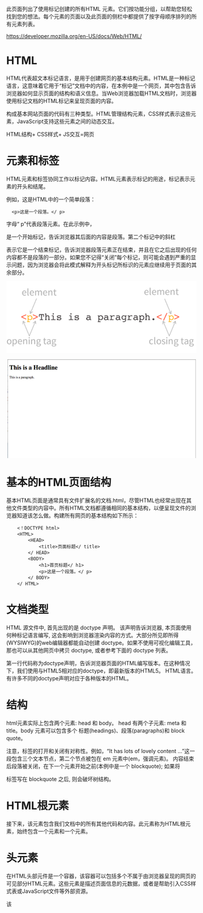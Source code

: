 此页面列出了使用标记创建的所有HTML 元素。它们按功能分组，以帮助您轻松找到您的想法。每个元素的页面以及此页面的侧栏中都提供了按字母顺序排列的所有元素列表。

https://developer.mozilla.org/en-US/docs/Web/HTML/

# HTML

HTML代表超文本标记语言，是用于创建网页的基本结构元素。HTML是一种标记语言，这意味着它用于“标记”文档中的内容，在本例中是一个网页，其中包含告诉浏览器如何显示页面的结构和语义信息。当Web浏览器加载HTML文档时，浏览器使用标记文档的HTML标记来呈现页面的内容。

构成基本网站页面的代码有三种类型。HTML管理结构元素，CSS样式表示这些元素，JavaScript支持这些元素之间的动态交互。

HTML结构+ CSS样式+ JS交互=网页

# 元素和标签

HTML元素和标签协同工作以标记内容。HTML元素表示标记的用途，标记表示元素的开头和结尾。

例如，这是HTML中的一个简单段落：

      <p>这是一个段落。</ p>
      
字母“ p”代表段落元素。在此示例中，<p>是一个开始标记，告诉浏览器其后面的内容是段落。第二个标记中的斜杠</p>表示它是一个结束标记，告诉浏览器段落元素正在结束，并且在它之后出现的任何内容都不是段落的一部分。如果您不记得“关闭”每个标记，则可能会遇到严重的显示问题，因为浏览器会将此模式解释为开头标记所标识的元素应继续用于页面的其余部分。

![](https://github.com/linbearababy/phthon-deep-/blob/master/catagory/python%20%E7%88%AC%E8%99%AB/pictures/%E5%B1%8F%E5%B9%95%E5%BF%AB%E7%85%A7%202019-05-30%2016.24.20.png)

![](https://github.com/linbearababy/phthon-deep-/blob/master/catagory/python%20%E7%88%AC%E8%99%AB/pictures/%E5%B1%8F%E5%B9%95%E5%BF%AB%E7%85%A7%202019-05-30%2016.25.16.png)

# 基本的HTML页面结构
基本HTML页面是通常具有文件扩展名的文档.html，尽管HTML也经常出现在其他文件类型的内容中。所有HTML文档都遵循相同的基本结构，以便呈现文件的浏览器知道该怎么做。构建所有网页的基本结构如下所示：

        <！DOCTYPE html>
        <HTML>
            <HEAD>
                <title>页面标题</ title>
            </ HEAD>
            <BODY>
                <h1>首页标题</ h1>
                <p>这是一个段落。</ p>
            </ BODY>
        </ HTML>
        
# 文档类型
HTML 源文件中, 首先出现的是 doctype 声明。 该声明告诉浏览器, 本页面使用何种标记语言编写, 这会影响到浏览器渲染内容的方式。大部分所见即所得(WYSIWYG)的web编辑器都能自动创建 doctype。如果不使用可视化编辑工具，那也可以从其他网页中拷贝 doctype, 或者参考下面的 doctype 列表。

第一行代码<!DOCTYPE html>称为doctype声明，告诉浏览器页面的HTML编写版本。在这种情况下，我们使用与HTML5相对应的doctype，即最新版本的HTML5。 HTML语言。有许多不同的doctype声明对应于各种版本的HTML。

# 结构

html元素实际上包含两个元素: head 和 body。 head 有两个子元素: meta 和 title。body 元素可以包含多个 标题(headings)、段落(paragraphs)和 block quote。

注意，标签的打开和关闭有对称性。例如，“It has lots of lovely content …”这一段包含三个文本节点，第二个节点被包在 em 元素中(em，强调元素)。 内容结束后段落被关闭，在下一个元素开始之前(本例中是一个 blockquote); 如果将 </p> 标签写在 blockquote 之后, 则会破坏树结构。

# HTML根元素
接下来，该<html>元素包含我们文档中的所有其他代码和内容。此元素称为HTML根元素，始终包含一个<head>元素和一个<body>元素。
      
# 头元素
在HTML头部元件是一个容器，该容器可以包括多个不属于由浏览器呈现的网页的可见部分HTML元素。这些元素是描述页面信息的元数据，或者是帮助引入CSS样式表或JavaScript文件等外部资源。

该<title>元素是需要被包含在范围内的唯一元素<head>标签。此元素中的内容在浏览器的选项卡中显示为页面标题，也是搜索引擎用于标识页面标题的内容。

可以在<head>元素内使用的所有HTML元素都是：

<base>  
<link>
<meta>
<noscript>
<script>
<style>
<title> （需要）
      
      base 定义了页面上的链接或资源的 baseURL, 打开链接内容所对应的基地址。

      link 指向某种类型的资源, 通常是CSS样式表, 提供了如何展示网页上各种元素的说明。

      meta 提供了额外的信息; 例如, 字符编码, 页面的内容摘要, 指示搜索引擎是否应该索引内容, 等等。

      object 代表一个通用的、多功能的媒体对象容器

      script 用于嵌入脚本, 或者引入外部脚本.

      style 用于嵌入样式(页面内)

# 身体元素
HTML文档中只能有一个元素，因为此元素是保存文档内容的容器。您在浏览器中呈现的所有内容都包含在此元素中。在上面的示例中，页面的内容是标题和简单段落。 <body>
      
嵌套
您可能已经注意到我一直将HTML元素称为“容器”。这是因为正确的“嵌套”是编写HTML的关键部分，可以在所有浏览器中使用，将呈现所有内容，屏幕阅读器可读取，以及将能够成为CSS和JavaScript的目标。就HTML而言，嵌套意味着你认为它可能意味着什么：每个元素进入另一个元素，就像嵌套玩偶在物理上“嵌套”在彼此之内。

例如，我们上面概述的基本页面结构是有效的HTML，因为每个元素的开始标记都有一个结束标记，并且完全包含其中的任何其他元素。

我已经使用HTML注释来标记我们用来显示哪些标签是打开标签以及哪些标签是关闭标签的示例，因此您可以看到每个元素是如何嵌套的。在HTML中，这是两者之间的任何内容<!--，并-->是不会被浏览器渲染的评论。

            <！DOCTYPE html> <！ -  doctype declaration  - >
            <html> <！ - 打开HTML标记 - >
                <head> <！ - 打开头标记 - >
                    <title>页面标题</ title> <！ - 标题标签 - >
                </ head> <！ - 关闭头标记 - >
                <body> <！ - 打开body标签 - >
                    <h1>首页标题</ h1> <！ -  h1标题 - >
                    <p>这是一个段落。</ p> <！ -  paragraph  - >
                </ body> <！ - 关闭身体标签 - >
            </ html> <！ - 关闭HTML标记 - >
请记住，开发人员使用缩进来帮助确保其HTML正确嵌套并确保所有开始标记都具有相应的结束标记。就像HTML注释一样，浏览器不会在代码中显示缩进，这些格式化模式只是为了帮助提高代码的可读性。


